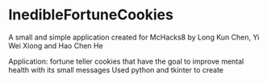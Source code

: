# InedibleFortuneCookies
A small and simple application created for McHacks8 by Long Kun Chen, Yi Wei Xiong and Hao Chen He

Application: fortune teller cookies that have the goal to improve mental health with its small messages
Used python and tkinter to create

